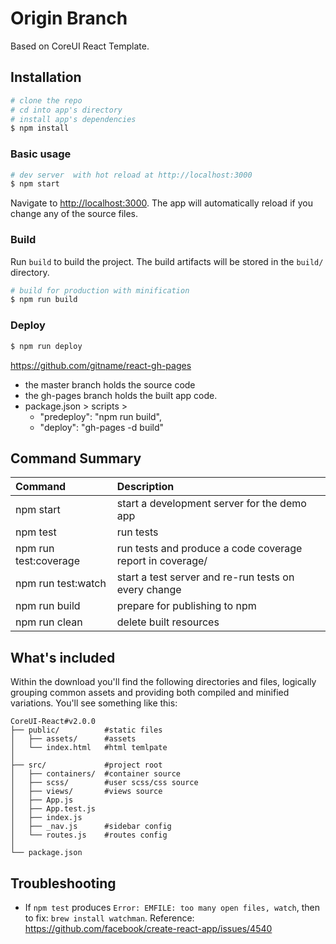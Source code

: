 # Origin Branch

Based on CoreUI React Template.

## Installation

``` bash
# clone the repo
# cd into app's directory
# install app's dependencies
$ npm install
```

### Basic usage

``` bash
# dev server  with hot reload at http://localhost:3000
$ npm start
```

Navigate to [http://localhost:3000](http://localhost:3000). The app will automatically reload if you change any of the source files.

### Build

Run `build` to build the project. The build artifacts will be stored in the `build/` directory.

```bash
# build for production with minification
$ npm run build
```

### Deploy

```bash
$ npm run deploy
```

https://github.com/gitname/react-gh-pages
 - the master branch holds the source code
 - the gh-pages branch holds the built app code.
 - package.json > scripts >
   - "predeploy": "npm run build",
   - "deploy": "gh-pages -d build"

## Command Summary

| Command               | Description                                               |
| :-------------------- | :-------------------------------------------------------- |
| npm start             | start a development server for the demo app               |
| npm test              | run tests                                                 |
| npm run test:coverage | run tests and produce a code coverage report in coverage/ |
| npm run test:watch    | start a test server and re-run tests on every change      |
| npm run build         | prepare for publishing to npm                             |
| npm run clean         | delete built resources                                    |

## What's included

Within the download you'll find the following directories and files, logically grouping common assets and providing both compiled and minified variations. You'll see something like this:

```
CoreUI-React#v2.0.0
├── public/          #static files
│   ├── assets/      #assets
│   └── index.html   #html temlpate
│
├── src/             #project root
│   ├── containers/  #container source
│   ├── scss/        #user scss/css source
│   ├── views/       #views source
│   ├── App.js
│   ├── App.test.js
│   ├── index.js
│   ├── _nav.js      #sidebar config
│   └── routes.js    #routes config
│
└── package.json
```

## Troubleshooting

- If `npm test` produces `Error: EMFILE: too many open files, watch`, then to fix: `brew install watchman`. Reference: https://github.com/facebook/create-react-app/issues/4540
